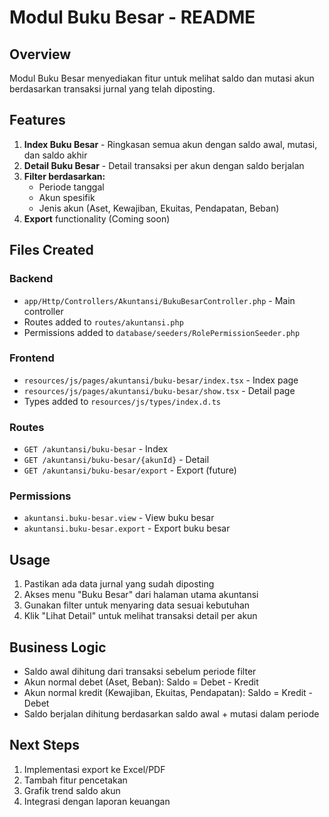 # Modul Buku Besar - README

## Overview
Modul Buku Besar menyediakan fitur untuk melihat saldo dan mutasi akun berdasarkan transaksi jurnal yang telah diposting.

## Features
1. **Index Buku Besar** - Ringkasan semua akun dengan saldo awal, mutasi, dan saldo akhir
2. **Detail Buku Besar** - Detail transaksi per akun dengan saldo berjalan
3. **Filter berdasarkan:**
   - Periode tanggal
   - Akun spesifik
   - Jenis akun (Aset, Kewajiban, Ekuitas, Pendapatan, Beban)
4. **Export** functionality (Coming soon)

## Files Created

### Backend
- `app/Http/Controllers/Akuntansi/BukuBesarController.php` - Main controller
- Routes added to `routes/akuntansi.php`
- Permissions added to `database/seeders/RolePermissionSeeder.php`

### Frontend
- `resources/js/pages/akuntansi/buku-besar/index.tsx` - Index page
- `resources/js/pages/akuntansi/buku-besar/show.tsx` - Detail page
- Types added to `resources/js/types/index.d.ts`

### Routes
- `GET /akuntansi/buku-besar` - Index
- `GET /akuntansi/buku-besar/{akunId}` - Detail
- `GET /akuntansi/buku-besar/export` - Export (future)

### Permissions
- `akuntansi.buku-besar.view` - View buku besar
- `akuntansi.buku-besar.export` - Export buku besar

## Usage
1. Pastikan ada data jurnal yang sudah diposting
2. Akses menu "Buku Besar" dari halaman utama akuntansi
3. Gunakan filter untuk menyaring data sesuai kebutuhan
4. Klik "Lihat Detail" untuk melihat transaksi detail per akun

## Business Logic
- Saldo awal dihitung dari transaksi sebelum periode filter
- Akun normal debet (Aset, Beban): Saldo = Debet - Kredit
- Akun normal kredit (Kewajiban, Ekuitas, Pendapatan): Saldo = Kredit - Debet
- Saldo berjalan dihitung berdasarkan saldo awal + mutasi dalam periode

## Next Steps
1. Implementasi export ke Excel/PDF
2. Tambah fitur pencetakan
3. Grafik trend saldo akun
4. Integrasi dengan laporan keuangan
